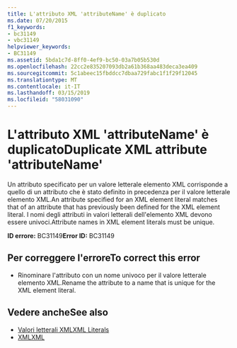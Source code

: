 ```yaml
---
title: L'attributo XML 'attributeName' è duplicato
ms.date: 07/20/2015
f1_keywords:
- bc31149
- vbc31149
helpviewer_keywords:
- BC31149
ms.assetid: 5bda1c7d-8ff0-4ef9-bc50-03a7b05b530d
ms.openlocfilehash: 22cc2e835207093db2a61b368aa483deca3ea409
ms.sourcegitcommit: 5c1abeec15fbddcc7dbaa729fabc1f1f29f12045
ms.translationtype: MT
ms.contentlocale: it-IT
ms.lasthandoff: 03/15/2019
ms.locfileid: "58031090"
---
```

# <a name="duplicate-xml-attribute-attributename"></a><span data-ttu-id="38cf6-102">L'attributo XML 'attributeName' è duplicato</span><span class="sxs-lookup"><span data-stu-id="38cf6-102">Duplicate XML attribute 'attributeName'</span></span>
<span data-ttu-id="38cf6-103">Un attributo specificato per un valore letterale elemento XML corrisponde a quello di un attributo che è stato definito in precedenza per il valore letterale elemento XML.</span><span class="sxs-lookup"><span data-stu-id="38cf6-103">An attribute specified for an XML element literal matches that of an attribute that has previously been defined for the XML element literal.</span></span> <span data-ttu-id="38cf6-104">I nomi degli attributi in valori letterali dell'elemento XML devono essere univoci.</span><span class="sxs-lookup"><span data-stu-id="38cf6-104">Attribute names in XML element literals must be unique.</span></span>  
  
 <span data-ttu-id="38cf6-105">**ID errore:** BC31149</span><span class="sxs-lookup"><span data-stu-id="38cf6-105">**Error ID:** BC31149</span></span>  
  
## <a name="to-correct-this-error"></a><span data-ttu-id="38cf6-106">Per correggere l'errore</span><span class="sxs-lookup"><span data-stu-id="38cf6-106">To correct this error</span></span>  
  
-   <span data-ttu-id="38cf6-107">Rinominare l'attributo con un nome univoco per il valore letterale elemento XML.</span><span class="sxs-lookup"><span data-stu-id="38cf6-107">Rename the attribute to a name that is unique for the XML element literal.</span></span>  
  
## <a name="see-also"></a><span data-ttu-id="38cf6-108">Vedere anche</span><span class="sxs-lookup"><span data-stu-id="38cf6-108">See also</span></span>

- [<span data-ttu-id="38cf6-109">Valori letterali XML</span><span class="sxs-lookup"><span data-stu-id="38cf6-109">XML Literals</span></span>](../../visual-basic/language-reference/xml-literals/index.md)
- [<span data-ttu-id="38cf6-110">XML</span><span class="sxs-lookup"><span data-stu-id="38cf6-110">XML</span></span>](../../visual-basic/programming-guide/language-features/xml/index.md)
